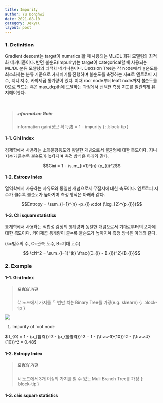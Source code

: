 ```yaml
---
title: Impurity
author: Yu Donghwi
date: 2021-08-10
category: Jekyll
layout: post
---
```


### 1. Definition ###

Gradient descent는 target이 numerical할 때 사용되는 ML/DL 회귀 모델링의 최적화 메커니즘이다. 반면 불순도(Impurity)는 target이 categorical할 때 사용되는 ML/DL 분류 모델링의 최적화 메커니즘이다. Decision Tree는 각 Node에서 불순도를 최소화하는 분류 기준으로 가지치기를 진행하며 불순도를 측정하는 지표로 엔트로피 지수, 지니 지수, 카이제곱 통계량이 있다. 이때 root node부터 leaft node까지 불순도를 0으로 만드는 혹은 max_depth에 도달하는 과정에서 선택한 측정 지표를 일관되게 유지해야한다.

<br>

> ##### Information Gain
>
> information gain(정보 획득량) = 1 - impurity
{: .block-tip }




#### 1-1. Gini Index ####
경제학에서 사용하는 소득불평등도와 동일한 개념으로서 불균형에 대한 측도이다. 지니 지수가 클수록 불순도가 높아지며 측정 방식은 아래와 같다.

$$Gini = 1 - \sum_{i=1}^{n} (p_{i})^2$$

#### 1-2. Entropy Index ####
열역학에서 사용하는 자유도와 동일한 개념으로서 무질서에 대한 측도이다. 엔트로피 지수가 클수록 불순도가 높아지며 측정 방식은 아래와 같다.

$$Entropy = \sum_{i=1}^{n} -p_{i} \cdot (\log_{2}^{p_{i}})$$

#### 1-3. Chi square statistics ####
통계학에서 사용하는 적합성 검정의 통계량과 동일한 개념으로서 기대로부터의 오차에 대한 측도이다. 카이제곱 통계량이 클수록 불순도가 높아지며 측정 방식은 아래와 같다.

(k=범주의 수, O=관측 도수, B=기대 도수)

$$ \chi^2 = \sum_{i=1}^{k} \frac{(O_{i} - B_{i})^2}{B_{i}}$$




### 2. Example ###


#### 1-1. Gini Index ####

> ##### 모형의 가정
>
> 각 노드에서 가지를 두 번만 치는 Binary Tree를 가정(e.g. sklearn)
{: .block-tip }

![](https://github.com/user-attachments/assets/3c6b5c0b-7ef8-4ccd-b130-bd99dfe7dd3a)


1. Impurity of root node

$ I_{0} =  1 - (p_{합격})^2 - (p_{불합격})^2 
= 1 - (\frac{6}{10})^2 - (\frac{4}{10})^2
= 0.48$ 



#### 1-2. Entropy Index ####

> ##### 모형의 가정
>
> 각 노드에서 3개 이상의 가지를 칠 수 있는 Muli Branch Tree를 가정
{: .block-tip }








#### 1-3. chis square statistics ####